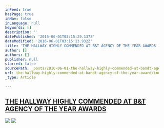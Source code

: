 ```yaml
---
inFeed: true
hasPage: true
inNav: false
inLanguage: null
keywords: []
description: ''
datePublished: '2016-06-01T03:15:29.137Z'
dateModified: '2016-06-01T03:15:13.932Z'
title: 'THE HALLWAY HIGHLY COMMENDED AT B&T AGENCY OF THE YEAR AWARDS'
author: []
authors: []
publisher: null
starred: false
sourcePath: _posts/2016-06-01-the-hallway-highly-commended-at-bandt-agency-of-the-year-award.md
url: the-hallway-highly-commended-at-bandt-agency-of-the-year-award/index.html
_type: Article

---
```

## [THE HALLWAY HIGHLY COMMENDED AT B&T AGENCY OF THE YEAR AWARDS][0]
![](https://the-grid-user-content.s3-us-west-2.amazonaws.com/fe838d3a-52fc-493c-8bdd-9f621f771e56.png)
![](https://the-grid-user-content.s3-us-west-2.amazonaws.com/1ab5fcea-3b0d-4c89-b5b5-e486a5ed69d3.png)

[0]: http://www.thehallway.com.au/news/the-hallway-highly-commended-at-bt-agency-of-the-year-awards/